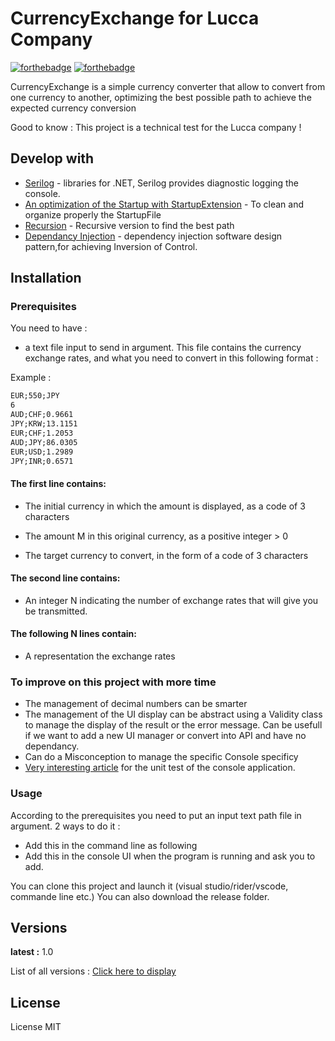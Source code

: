 # CurrencyExchange for Lucca Company

[![forthebadge](https://forthebadge.com/images/badges/made-with-c-sharp.svg)](https://forthebadge.com)  [![forthebadge](https://forthebadge.com/images/badges/not-a-bug-a-feature.svg)](https://forthebadge.com)

CurrencyExchange is a simple currency converter that allow to convert from one currency to another, optimizing the best possible path to achieve the expected currency conversion 

Good to know : This project is  a technical test for the Lucca company ! 

## Develop with 

* [Serilog](https://serilog.net/) -  libraries for .NET, Serilog provides diagnostic logging the console.
* [An optimization of the Startup with StartupExtension](https://www.talkingdotnet.com/clean-way-to-add-startup-class-in-asp-net-core-6-project/) - To clean and organize properly the StartupFile
* [Recursion](https://devblogs.microsoft.com/oldnewthing/20180927-00/?p=99835) - Recursive version to find the best path
* [Dependancy Injection](https://learn.microsoft.com/en-us/dotnet/core/extensions/dependency-injection) - dependency injection software design pattern,for achieving Inversion of Control.


## Installation 


### Prerequisites

You need to have :
- a text file input to send in argument.
This file contains the currency exchange rates, and what you need to convert in this following format :

Example : 
```txt
EUR;550;JPY
6
AUD;CHF;0.9661
JPY;KRW;13.1151
EUR;CHF;1.2053
AUD;JPY;86.0305
EUR;USD;1.2989
JPY;INR;0.6571
   ```

#### The first line contains:
- The initial currency in which the amount is displayed, as a code of 3
characters

-  The amount M in this original currency, as a positive integer > 0

- The target currency to convert, in the form of a code of 3
characters


#### The second line contains:
- An integer N indicating the number of exchange rates that will give you
be transmitted.

#### The following N lines contain:
- A representation the exchange rates

### To improve on this project with more time

- The management of decimal numbers can be smarter
- The management of the UI display can be abstract using a Validity class to manage the display of the result or the error message. Can be usefull if we want to add a new UI manager or convert into API and have no dependancy.
- Can do a Misconception to manage the specific Console specificy
- [Very interesting article](https://itnext.io/how-to-fully-cover-net-c-console-application-with-unit-tests-446927a4a793) for the unit test of the console application.

### Usage

According to the prerequisites you need to put an input text path file in argument.
2 ways to do it :
 - Add this in the command line as following
 - Add this in the console UI when the program is running and ask you to add.

You can clone this project and launch it (visual studio/rider/vscode, commande line etc.)
You can also download the release folder.

## Versions

**latest :**  1.0

List of all versions : [Click here to display](https://github.com/SarahBourgeois/CurrencyExchange/tags)

## License

License MIT








